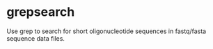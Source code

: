 # grepsearch
Use grep to search for short oligonucleotide sequences in fastq/fasta sequence data files.
